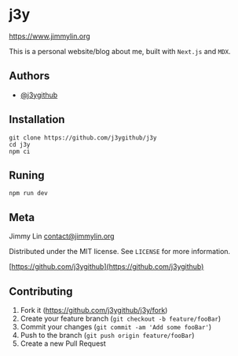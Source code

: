 
# j3y

https://www.jimmylin.org

This is a personal website/blog about me, built with `Next.js` and `MDX`.

## Authors

- [@j3ygithub](https://www.github.com/j3ygithub)

## Installation

```
git clone https://github.com/j3ygithub/j3y
cd j3y
npm ci
```
## Runing

```
npm run dev
```

## Meta

Jimmy Lin <contact@jimmylin.org>

Distributed under the MIT license. See ``LICENSE`` for more information.

[https://github.com/j3ygithub](https://github.com/j3ygithub)

## Contributing

1. Fork it (<https://github.com/j3ygithub/j3y/fork>)
2. Create your feature branch (`git checkout -b feature/fooBar`)
3. Commit your changes (`git commit -am 'Add some fooBar'`)
4. Push to the branch (`git push origin feature/fooBar`)
5. Create a new Pull Request
